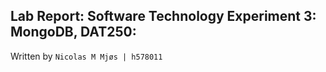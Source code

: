 ## Lab Report: Software Technology Experiment 3: MongoDB, DAT250:

Written by `Nicolas M Mjøs | h578011`
